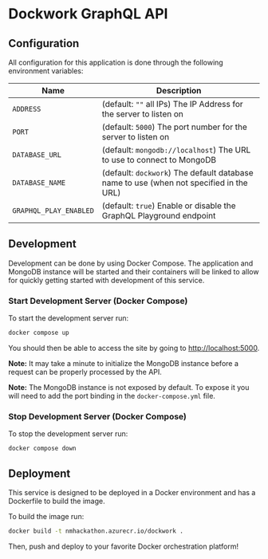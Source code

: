 # Dockwork GraphQL API

## Configuration

All configuration for this application is done through the following environment variables:

| Name                   | Description |
| ---------------------- | ----------- |
| `ADDRESS`              | (default: `""` all IPs) The IP Address for the server to listen on |
| `PORT`                 | (default: `5000`) The port number for the server to listen on |
| `DATABASE_URL`         | (default: `mongodb://localhost`) The URL to use to connect to MongoDB |
| `DATABASE_NAME`        | (default: `dockwork`) The default database name to use (when not specified in the URL) |
| `GRAPHQL_PLAY_ENABLED` | (default: `true`) Enable or disable the GraphQL Playground endpoint |

## Development

Development can be done by using Docker Compose. The application and MongoDB instance will be started and their containers
will be linked to allow for quickly getting started with development of this service.

### Start Development Server (Docker Compose)

To start the development server run:

```bash
docker compose up
```

You should then be able to access the site by going to [http://localhost:5000](http://localhost:5000).

**Note:** It may take a minute to initialize the MongoDB instance before a request can be properly processed by the API.

**Note:** The MongoDB instance is not exposed by default. To expose it you will need to add the port binding in the `docker-compose.yml` file.

### Stop Development Server (Docker Compose)

To stop the development server run:

```bash
docker compose down
```

## Deployment

This service is designed to be deployed in a Docker environment and has a Dockerfile to build the image.

To build the image run:

```bash
docker build -t nmhackathon.azurecr.io/dockwork .
```

Then, push and deploy to your favorite Docker orchestration platform!
